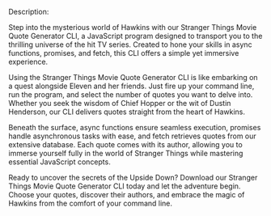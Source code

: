 Description:

Step into the mysterious world of Hawkins with our Stranger Things Movie Quote Generator CLI, a JavaScript program designed to transport you to the thrilling universe of the hit TV series. 
Created to hone your skills in async functions, promises, and fetch, this CLI offers a simple yet immersive experience.

Using the Stranger Things Movie Quote Generator CLI is like embarking on a quest alongside Eleven and her friends. 
Just fire up your command line, run the program, and select the number of quotes you want to delve into. Whether you seek the wisdom of Chief Hopper or the wit of Dustin Henderson, our CLI delivers quotes straight from the heart of Hawkins.

Beneath the surface, async functions ensure seamless execution, promises handle asynchronous tasks with ease, and fetch retrieves quotes from our extensive database. Each quote comes with its author, allowing you to immerse yourself fully in the world of Stranger Things while mastering essential JavaScript concepts.

Ready to uncover the secrets of the Upside Down? Download our Stranger Things Movie Quote Generator CLI today and let the adventure begin. Choose your quotes, discover their authors, and embrace the magic of Hawkins from the comfort of your command line.
